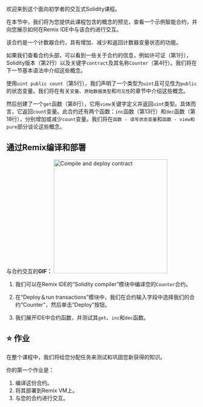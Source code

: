 欢迎来到这个面向初学者的交互式Solidity课程。

在本节中，我们将为您提供此课程包含的概念的预览，查看一个示例智能合约，并向您展示如何在Remix IDE中与该合约进行交互。

该合约是一个计数器合约，具有增加、减少和返回计数器变量状态的功能。

如果我们查看合约头部，可以看到一些关于合约的信息，例如许可证（第1行），Solidity版本（第2行）以及关键字`contract`及其名称`Counter`（第4行）。我们将在下一节基本语法中介绍这些概念。

使用`uint public count`（第5行），我们声明了一个类型为`uint`且可见性为`public`的状态变量。我们将在有关`变量`、`原始数据类型`和`可见性`的章节中介绍这些概念。

然后创建了一个`get`函数（第8行），它用`view`关键字定义并返回`uint`类型。具体而言，它返回`count`变量。此合约还有两个函数：`inc`函数（第13行）和`dec`函数（第18行），分别增加或减少`count`变量。我们将在`函数 - 读写状态变量`和`函数 - view和pure`部分谈论这些概念。

## 通过Remix编译和部署

与合约交互的**GIF：**
<img src="https://github.com/dacadeorg/remixMedia/blob/main/solidity-beginner-course/introduction.gif?raw=true" alt="Compile and deploy contract" width="300"/>

1. 我们可以在Remix IDE的“Solidity compiler”模块中编译您的`Counter`合约。

2. 在“Deploy＆run transactions”模块中，我们在合约输入字段中选择我们的合约“Counter”，然后单击“Deploy”按钮。

3. 我们展开IDE中合约函数，并测试其`get`、`inc`和`dec`函数。

## ⭐️ 作业
在整个课程中，我们将给您分配任务来测试和巩固您新获得的知识。

你的第一个作业是：
1. 编译这份合约。
2. 将其部署到Remix VM上。
3. 与您的合约进行交互。
